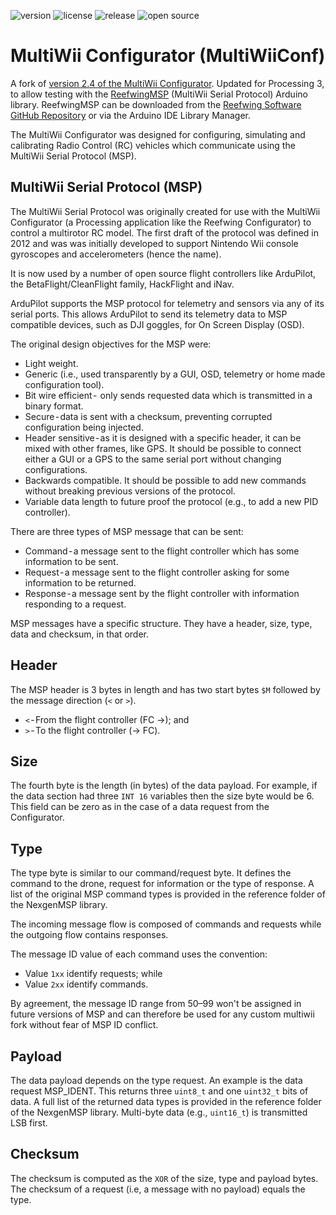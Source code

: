 ![version](https://img.shields.io/github/v/tag/Reefwing-Software/MultiWiiConf) ![license](https://img.shields.io/badge/license-MIT-green) ![release](https://img.shields.io/github/release-date/Reefwing-Software/MultiWiiConf?color="red") ![open source](https://badgen.net/badge/open/source/blue?icon=github)

# MultiWii Configurator (MultiWiiConf)

 A fork of [version 2.4 of the MultiWii Configurator](https://github.com/xdu-aero-association/MultiWii_2_4). Updated for Processing 3, to allow testing with the [ReefwingMSP](https://github.com/Reefwing-Software/Reefwing-MSP) (MultiWii Serial Protocol) Arduino library. ReefwingMSP can be downloaded from the [Reefwing Software GitHub Repository](https://github.com/Reefwing-Software) or via the Arduino IDE Library Manager.

 The MultiWii Configurator was designed for configuring, simulating and calibrating Radio Control (RC) vehicles which communicate using the MultiWii Serial Protocol (MSP).

 ## MultiWii Serial Protocol (MSP)

The MultiWii Serial Protocol was originally created for use with the MultiWii Configurator (a Processing application like the Reefwing Configurator) to control a multirotor RC model. The first draft of the protocol was defined in 2012 and was was initially developed to support Nintendo Wii console gyroscopes and accelerometers (hence the name).

It is now used by a number of open source flight controllers like ArduPilot, the BetaFlight/CleanFlight family, HackFlight and iNav.

ArduPilot supports the MSP protocol for telemetry and sensors via any of its serial ports. This allows ArduPilot to send its telemetry data to MSP compatible devices, such as DJI goggles, for On Screen Display (OSD).

The original design objectives for the MSP were:
- Light weight.
- Generic (i.e., used transparently by a GUI, OSD, telemetry or home made configuration tool).
- Bit wire efficient -  only sends requested data which is transmitted in a binary format.
- Secure - data is sent with a checksum, preventing corrupted configuration being injected.
- Header sensitive - as it is designed with a specific header, it can be mixed with other frames, like GPS. It should be possible to connect either a GUI or a GPS to the same serial port without changing configurations.
- Backwards compatible. It should be possible to add new commands without breaking previous versions of the protocol.
- Variable data length to future proof the protocol (e.g., to add a new PID controller).

There are three types of MSP message that can be sent:
- Command - a message sent to the flight controller which has some information to be sent.
- Request - a message sent to the flight controller asking for some information to be returned.
- Response - a message sent by the flight controller with information responding to a request.

MSP messages have a specific structure. They have a header, size, type, data and checksum, in that order.

## Header

The MSP header is 3 bytes in length and has two start bytes `$M` followed by the message direction (`<` or `>`). 

- `<` - From the flight controller (FC →); and
- `>` - To the flight controller (→ FC).

## Size

The fourth byte is the length (in bytes) of the data payload. For example, if the data section had three `INT 16` variables then the size byte would be 6. This field can be zero as in the case of a data request from the Configurator.

## Type

The type byte is similar to our command/request byte. It defines the command to the drone, request for information or the type of response. A list of the original MSP command types is provided in the reference folder of the NexgenMSP library. 

The incoming message flow is composed of commands and requests while the outgoing flow contains responses. 

The message ID value of each command uses the convention:

- Value `1xx` identify requests; while 
- Value `2xx` identify commands.

By agreement, the message ID range from 50–99 won't be assigned in future versions of MSP and can therefore be used for any custom multiwii fork without fear of MSP ID conflict. 

## Payload

The data payload depends on the type request. An example is the data request MSP_IDENT. This returns three `uint8_t` and one `uint32_t` bits of data. A full list of the returned data types is provided in the reference folder of the NexgenMSP library. Multi-byte data (e.g., `uint16_t`) is transmitted LSB first.

## Checksum

The checksum is computed as the `XOR` of the size, type and payload bytes. The checksum of a request (i.e, a message with no payload) equals the type.


